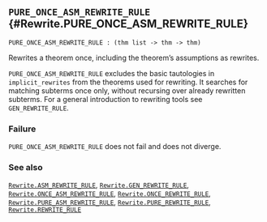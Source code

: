 ## `PURE_ONCE_ASM_REWRITE_RULE` {#Rewrite.PURE_ONCE_ASM_REWRITE_RULE}


```
PURE_ONCE_ASM_REWRITE_RULE : (thm list -> thm -> thm)
```



Rewrites a theorem once, including the theorem’s assumptions as rewrites.


`PURE_ONCE_ASM_REWRITE_RULE` excludes the basic tautologies in
`implicit_rewrites` from the theorems used for rewriting. It searches for
matching subterms once only, without recursing over already rewritten
subterms. For a general introduction to rewriting tools see
`GEN_REWRITE_RULE`.

### Failure

`PURE_ONCE_ASM_REWRITE_RULE` does not fail and does not diverge.

### See also

[`Rewrite.ASM_REWRITE_RULE`](#Rewrite.ASM_REWRITE_RULE), [`Rewrite.GEN_REWRITE_RULE`](#Rewrite.GEN_REWRITE_RULE), [`Rewrite.ONCE_ASM_REWRITE_RULE`](#Rewrite.ONCE_ASM_REWRITE_RULE), [`Rewrite.ONCE_REWRITE_RULE`](#Rewrite.ONCE_REWRITE_RULE), [`Rewrite.PURE_ASM_REWRITE_RULE`](#Rewrite.PURE_ASM_REWRITE_RULE), [`Rewrite.PURE_REWRITE_RULE`](#Rewrite.PURE_REWRITE_RULE), [`Rewrite.REWRITE_RULE`](#Rewrite.REWRITE_RULE)

